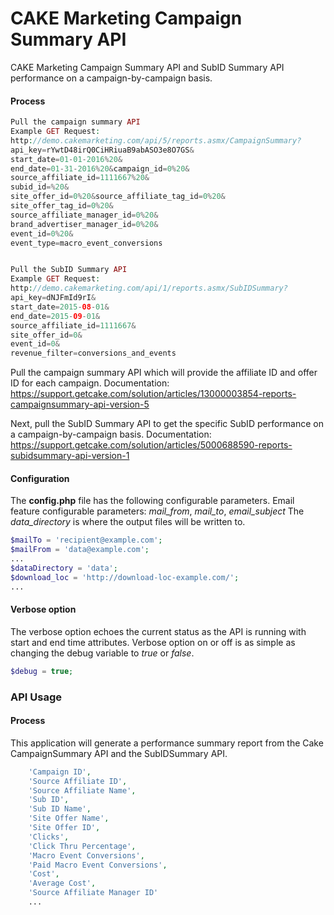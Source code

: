 # CAKE Marketing Campaign Summary API
CAKE Marketing Campaign Summary API and SubID Summary API performance on a campaign-by-campaign basis.

#### Process
```php
Pull the campaign summary API 
Example GET Request:
http://demo.cakemarketing.com/api/5/reports.asmx/CampaignSummary?
api_key=rYwtD48irQ0CiHRiuaB9abASO3e8O7GS&
start_date=01-01-2016%20&
end_date=01-31-2016%20&campaign_id=0%20&
source_affiliate_id=1111667%20&
subid_id=%20&
site_offer_id=0%20&source_affiliate_tag_id=0%20&
site_offer_tag_id=0%20&
source_affiliate_manager_id=0%20&
brand_advertiser_manager_id=0%20&
event_id=0%20&
event_type=macro_event_conversions


Pull the SubID Summary API 
Example GET Request:
http://demo.cakemarketing.com/api/1/reports.asmx/SubIDSummary?
api_key=dNJFmId9rI&
start_date=2015-08-01&
end_date=2015-09-01&
source_affiliate_id=1111667&
site_offer_id=0&
event_id=0&
revenue_filter=conversions_and_events
```

Pull the campaign summary API which will provide the affiliate ID and offer ID for each campaign.
Documentation: https://support.getcake.com/solution/articles/13000003854-reports-campaignsummary-api-version-5

Next, pull the SubID Summary API to get the specific SubID performance on a campaign-by-campaign basis.
Documentation: https://support.getcake.com/solution/articles/5000688590-reports-subidsummary-api-version-1


#### Configuration
The **config.php** file has the following configurable parameters.
Email feature configurable parameters: *mail_from*, *mail_to*, *email_subject*
The *data_directory* is where the output files will be written to.
```php
$mailTo = 'recipient@example.com';
$mailFrom = 'data@example.com';
...
$dataDirectory = 'data';
$download_loc = 'http://download-loc-example.com/';
...
```

#### Verbose option
The verbose option echoes the current status as the API is running with start and end time attributes. Verbose option on or off is as simple as changing the debug variable to *true* or *false*.

```php
$debug = true;
```

### API Usage

<Call the api file with command line parameters:>


#### Process
This application will generate a performance summary report from the Cake CampaignSummary API and the SubIDSummary API.

```php
    'Campaign ID',
    'Source Affiliate ID',
    'Source Affiliate Name',
    'Sub ID',
    'Sub ID Name',
    'Site Offer Name',
    'Site Offer ID',
    'Clicks',
    'Click Thru Percentage',
    'Macro Event Conversions',
    'Paid Macro Event Conversions',
    'Cost',
    'Average Cost',
    'Source Affiliate Manager ID'
    ...
```
